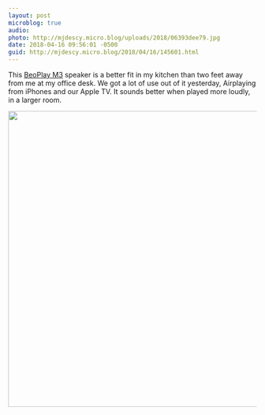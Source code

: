 ```yaml
---
layout: post
microblog: true
audio: 
photo: http://mjdescy.micro.blog/uploads/2018/06393dee79.jpg
date: 2018-04-16 09:56:01 -0500
guid: http://mjdescy.micro.blog/2018/04/16/145601.html
---
```

This [BeoPlay M3](https://www.beoplay.com/en/landingpages/beoplaym3#introducing) speaker is a better fit in my kitchen than two feet away from me at my office desk. We got a lot of use out of it yesterday, Airplaying from iPhones and our Apple TV. It sounds better when played more loudly, in a larger room.

<img src="http://mjdescy.micro.blog/uploads/2018/06393dee79.jpg" width="600" height="599" />

